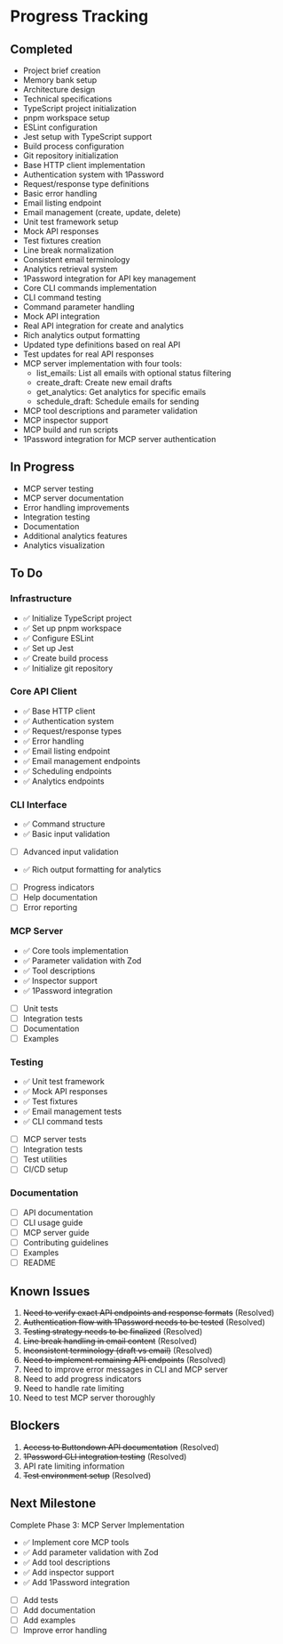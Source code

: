 # Progress Tracking

## Completed

- Project brief creation
- Memory bank setup
- Architecture design
- Technical specifications
- TypeScript project initialization
- pnpm workspace setup
- ESLint configuration
- Jest setup with TypeScript support
- Build process configuration
- Git repository initialization
- Base HTTP client implementation
- Authentication system with 1Password
- Request/response type definitions
- Basic error handling
- Email listing endpoint
- Email management (create, update, delete)
- Unit test framework setup
- Mock API responses
- Test fixtures creation
- Line break normalization
- Consistent email terminology
- Analytics retrieval system
- 1Password integration for API key management
- Core CLI commands implementation
- CLI command testing
- Command parameter handling
- Mock API integration
- Real API integration for create and analytics
- Rich analytics output formatting
- Updated type definitions based on real API
- Test updates for real API responses
- MCP server implementation with four tools:
  - list_emails: List all emails with optional status filtering
  - create_draft: Create new email drafts
  - get_analytics: Get analytics for specific emails
  - schedule_draft: Schedule emails for sending
- MCP tool descriptions and parameter validation
- MCP inspector support
- MCP build and run scripts
- 1Password integration for MCP server authentication

## In Progress

- MCP server testing
- MCP server documentation
- Error handling improvements
- Integration testing
- Documentation
- Additional analytics features
- Analytics visualization

## To Do

### Infrastructure

- ✅ Initialize TypeScript project
- ✅ Set up pnpm workspace
- ✅ Configure ESLint
- ✅ Set up Jest
- ✅ Create build process
- ✅ Initialize git repository

### Core API Client

- ✅ Base HTTP client
- ✅ Authentication system
- ✅ Request/response types
- ✅ Error handling
- ✅ Email listing endpoint
- ✅ Email management endpoints
- ✅ Scheduling endpoints
- ✅ Analytics endpoints

### CLI Interface

- ✅ Command structure
- ✅ Basic input validation
- [ ] Advanced input validation
- ✅ Rich output formatting for analytics
- [ ] Progress indicators
- [ ] Help documentation
- [ ] Error reporting

### MCP Server

- ✅ Core tools implementation
- ✅ Parameter validation with Zod
- ✅ Tool descriptions
- ✅ Inspector support
- ✅ 1Password integration
- [ ] Unit tests
- [ ] Integration tests
- [ ] Documentation
- [ ] Examples

### Testing

- ✅ Unit test framework
- ✅ Mock API responses
- ✅ Test fixtures
- ✅ Email management tests
- ✅ CLI command tests
- [ ] MCP server tests
- [ ] Integration tests
- [ ] Test utilities
- [ ] CI/CD setup

### Documentation

- [ ] API documentation
- [ ] CLI usage guide
- [ ] MCP server guide
- [ ] Contributing guidelines
- [ ] Examples
- [ ] README

## Known Issues

1. ~~Need to verify exact API endpoints and response formats~~ (Resolved)
2. ~~Authentication flow with 1Password needs to be tested~~ (Resolved)
3. ~~Testing strategy needs to be finalized~~ (Resolved)
4. ~~Line break handling in email content~~ (Resolved)
5. ~~Inconsistent terminology (draft vs email)~~ (Resolved)
6. ~~Need to implement remaining API endpoints~~ (Resolved)
7. Need to improve error messages in CLI and MCP server
8. Need to add progress indicators
9. Need to handle rate limiting
10. Need to test MCP server thoroughly

## Blockers

1. ~~Access to Buttondown API documentation~~ (Resolved)
2. ~~1Password CLI integration testing~~ (Resolved)
3. API rate limiting information
4. ~~Test environment setup~~ (Resolved)

## Next Milestone

Complete Phase 3: MCP Server Implementation

- ✅ Implement core MCP tools
- ✅ Add parameter validation with Zod
- ✅ Add tool descriptions
- ✅ Add inspector support
- ✅ Add 1Password integration
- [ ] Add tests
- [ ] Add documentation
- [ ] Add examples
- [ ] Improve error handling
